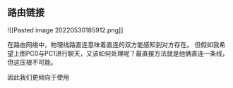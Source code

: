 ## 路由链接
![[Pasted image 20220530185912.png]]

在路由网络中，物理线路直连意味着直连的双方能感知到对方存在。
但假如我希望上图PC0与PC1进行聊天，又该如何处理呢？最直接方法就是他俩直连一条线，但这压根不可能。

因此我们更倾向于使用